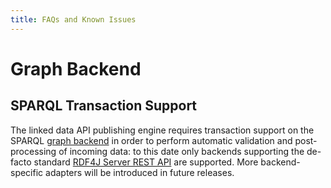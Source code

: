 ```yaml
---
title: FAQs and Known Issues
---
```


# Graph Backend

## SPARQL Transaction Support

The linked data API publishing engine requires transaction support on the SPARQL [graph backend](javadocs/?com/metreeca/tray/rdf/Graph.html) in order to perform automatic validation and post-processing of incoming data: to this date only backends supporting the de-facto standard [RDF4J Server REST API](http://docs.rdf4j.org/rest-api/) are supported. More backend-specific adapters will be introduced in future releases.
